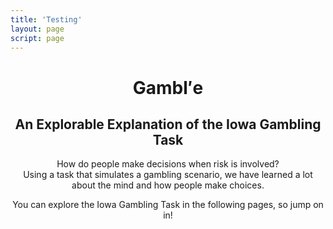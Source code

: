 ```yaml
---
title: 'Testing'
layout: page
script: page
---
```


<!--lint ignore first-heading-level-->

<!-- <header class="det-index-header">
  <hgroup class="det-index-titles">
    <h1 class="det-index-title">
      <span class="detectable"><span class="math-var">d′</span>ete<span class="math-var">c</span>table</span>
    </h1>
    <h2 class="det-index-subtitle">Testing</h2>
  </hgroup> -->
  <header class="det-index-header">
    <hgroup class="det-index-titles">
      <h1 class="det-index-title"> <span>Gambl</span><span class="math-var">′e</span></h1>
      <h2 class="det-index-title"> An Explorable Explanation of the Iowa Gambling Task</h2>
    </hgroup>
  <div class="det-index-demo">
  
  </div>
  <p class="det-index-lead">
    How do people make decisions when risk is involved?<br>
    Using a task that simulates a gambling scenario, we have learned a lot about the mind and how people make choices.
  </p>
  <p class="det-index-lead">
    You can explore the Iowa Gambling Task in the following pages, so jump on in!
  </p>
</header>
